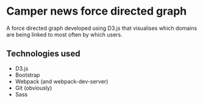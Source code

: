 # Camper news force directed graph #

A force directed graph developed using D3.js that visualises which domains are being linked to most often by which users.

## Technologies used ##

* D3.js
* Bootstrap
* Webpack (and webpack-dev-server)
* Git (obviously)
* Sass